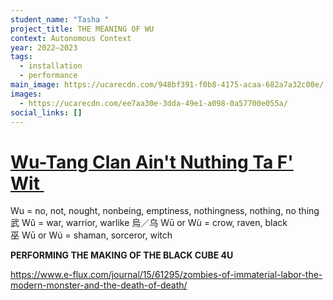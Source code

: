 ```yaml
---
student_name: "Tasha "
project_title: THE MEANING OF WU
context: Autonomous Context
year: 2022—2023
tags:
  - installation
  - performance
main_image: https://ucarecdn.com/948bf391-f0b8-4175-acaa-682a7a32c00e/
images:
  - https://ucarecdn.com/ee7aa30e-3dda-49e1-a098-0a57700e055a/
social_links: []
---
```

# [Wu-Tang Clan Ain't Nuthing Ta F' Wit ](https://www.youtube.com/watch?v=cPRKsKwEdUQ&ab_channel=WuTangClanVEVO)

Wu = no, not, nought, nonbeing, emptiness, nothingness, nothing, no thing
武 Wǔ = war, warrior, warlike
烏／乌 Wū or Wù = crow, raven, black
巫 Wū or Wú = shaman, sorceror, witch

**PERFORMING THE MAKING OF THE BLACK CUBE 4﻿U** 

https://www.e-flux.com/journal/15/61295/zombies-of-immaterial-labor-the-modern-monster-and-the-death-of-death/